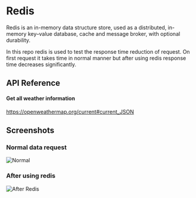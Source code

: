 
# Redis

Redis is an in-memory data structure store, used as a distributed, in-memory key–value database, cache and message broker, with optional durability.

In this repo redis is used to test the response time reduction of request.
On first request it takes time in normal manner but after using redis response time decreases significantly.

## API Reference

#### Get all weather information


https://openweathermap.org/current#current_JSON


## Screenshots

### Normal data request

![Normal](https://raw.githubusercontent.com/thisisrahulpal/redis/main/screenshots/Without%20Redis.png)

### After using redis

![After Redis](https://raw.githubusercontent.com/thisisrahulpal/redis/main/screenshots/with%20Redis.png)
